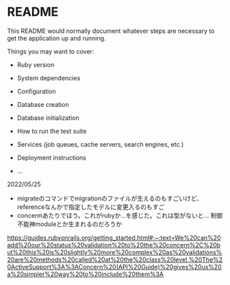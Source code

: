 # README

This README would normally document whatever steps are necessary to get the
application up and running.

Things you may want to cover:

* Ruby version

* System dependencies

* Configuration

* Database creation

* Database initialization

* How to run the test suite

* Services (job queues, cache servers, search engines, etc.)

* Deployment instructions

* ...

2022/05/25

- migrateのコマンドでmigrationのファイルが生えるのもすごいけど、
referenceなんかで指定したモデルに変更入るのもすご
- concermあたりでほう。これがrubyか...を感じた。これは型がないと... 制御不能神moduleとか生まれるのだろうか

https://guides.rubyonrails.org/getting_started.html#:~:text=We%20can%20add%20our%20status%20validation%20to%20the%20concern%2C%20but%20this%20is%20slightly%20more%20complex%20as%20validations%20are%20methods%20called%20at%20the%20class%20level.%20The%20ActiveSupport%3A%3AConcern%20(API%20Guide)%20gives%20us%20a%20simpler%20way%20to%20include%20them%3A
